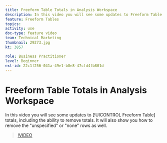 ```yaml
---
title: Freeform Table Totals in Analysis Workspace
description: In this video you will see some updates to Freeform Table totals, including the ability to remove totals.
feature: Freeform Tables
topics: 
activity: use
doc-type: feature video
team: Technical Marketing
thumbnail: 29273.jpg
kt: 3857

role: Business Practitioner
level: Beginner
exl-id: 22c1f256-041a-49e1-b8e8-47cfd4fb801d
---
```

# Freeform Table Totals in Analysis Workspace

In this video you will see some updates to [!UICONTROL Freeform Table] totals, including the ability to remove totals. It will also show you how to remove the "unspecified" or "none" rows as well.

>[!VIDEO](https://video.tv.adobe.com/v/29273/?quality=12)
